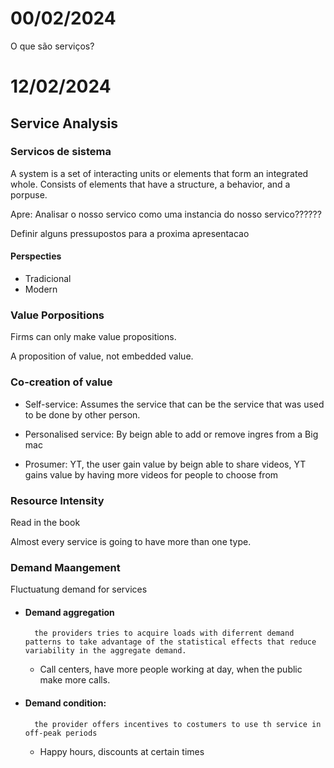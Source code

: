 # 00/02/2024

O que são serviços?

# 12/02/2024

## Service Analysis

### Servicos de sistema
A system is a set of interacting units or elements that form an integrated whole.
Consists of elements that have a structure, a behavior, and a porpuse.

Apre: Analisar o nosso servico como uma instancia do nosso servico??????

Definir alguns pressupostos para a proxima apresentacao

#### Perspecties

- Tradicional
- Modern

### Value Porpositions

Firms can only make value propositions.

A proposition of value, not embedded value.

### Co-creation of value

- Self-service: Assumes the service that can be the service that was used to be done by other person.

- Personalised service: By beign able to add or remove ingres from a Big mac

- Prosumer: YT, the user gain value by beign able to share videos, YT gains value by having more videos for people to choose from

### Resource Intensity

Read in the book

Almost every service is going to have more than one type.

### Demand Maangement

Fluctuatung demand for services

- #### Demand aggregation
        the providers tries to acquire loads with diferrent demand patterns to take advantage of the statistical effects that reduce variability in the aggregate demand.
    - Call centers, have more people working at day, when the public make more calls.

- #### Demand condition:
        the provider offers incentives to costumers to use th service in off-peak periods
    - Happy hours, discounts at certain times